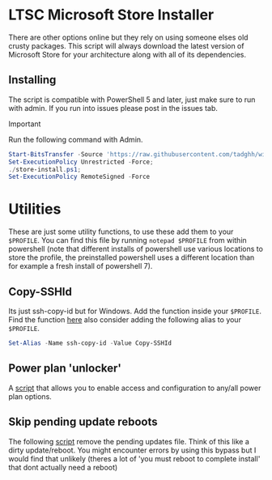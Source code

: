 # LTSC Microsoft Store Installer

There are other options online but they rely on using someone elses old crusty packages. This script will always download the latest version of Microsoft Store for your architecture along with all of its dependencies.

## Installing

The script is compatible with PowerShell 5 and later, just make sure to run with admin. If you run into issues please post in the issues tab.

> [!IMPORTANT]  
> Run the following command with Admin.

```powershell
Start-BitsTransfer -Source 'https://raw.githubusercontent.com/tadghh/windows-fixes/main/Install-MSStoreLTSC.ps1' -Destination ./store-install.ps1;
Set-ExecutionPolicy Unrestricted -Force;
./store-install.ps1;
Set-ExecutionPolicy RemoteSigned -Force 
```

# Utilities
These are just some utility functions, to use these add them to your `$PROFILE`. You can find this file by running `notepad $PROFILE` from within powershell (note that different installs of powershell use various locations to store the profile, the preinstalled powershell uses a different location than for example a fresh install of powershell 7).

## Copy-SSHId
Its just ssh-copy-id but for Windows. Add the function inside your `$PROFILE`. Find the function [here](https://github.com/tadghh/windows-fixes/blob/main/Copy-SSHId.ps1) also consider adding the following alias to your `$PROFILE`.
```ps1
Set-Alias -Name ssh-copy-id -Value Copy-SSHId
```

## Power plan 'unlocker' 
A [script](https://github.com/tadghh/windows-fixes/blob/main/Toggle-PowerSettingsVisibility.ps1) that allows you to enable access and configuration to any/all power plan options.

## Skip pending update reboots
The following [script](https://github.com/tadghh/windows-fixes/blob/main/Skip-UpdateReboot.ps1) remove the pending updates file. Think of this like a dirty update/reboot. You might encounter errors by using this bypass but I would find that unlikely (theres a lot of 'you must reboot to complete install' that dont actually need a reboot) 


